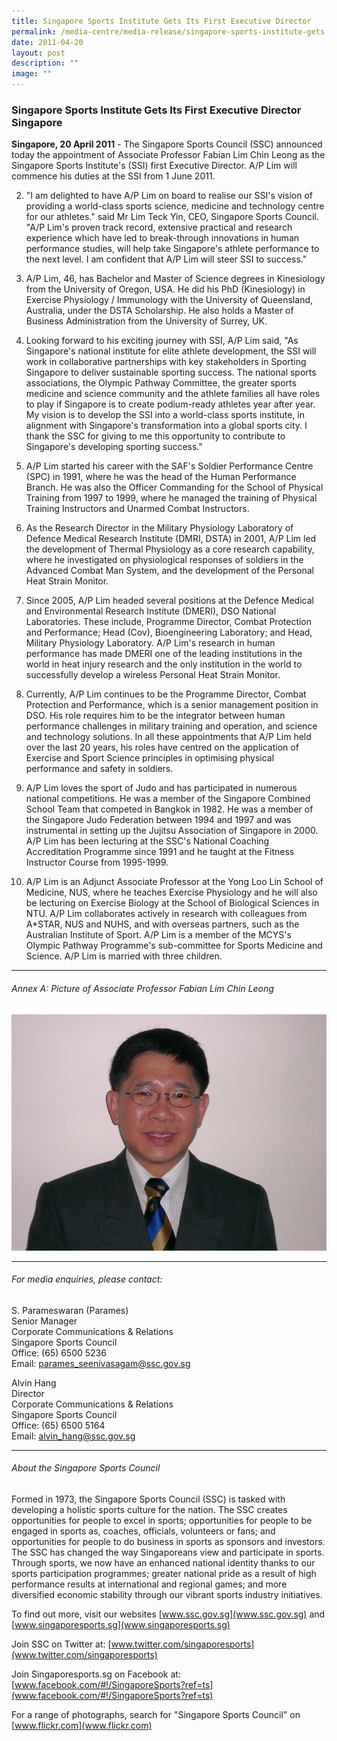 ```yaml
---
title: Singapore Sports Institute Gets Its First Executive Director
permalink: /media-centre/media-release/singapore-sports-institute-gets-its-first-executive-director/
date: 2011-04-20
layout: post
description: ""
image: ""
---
```

### **Singapore Sports Institute Gets Its First Executive Director Singapore**

**Singapore, 20 April 2011** - The Singapore Sports Council (SSC) announced today the appointment of Associate Professor Fabian Lim Chin Leong as the Singapore Sports Institute's (SSI) first Executive Director. A/P Lim will commence his duties at the SSI from 1 June 2011.

2. "I am delighted to have A/P Lim on board to realise our SSI's vision of providing a world-class sports science, medicine and technology centre for our athletes." said Mr Lim Teck Yin, CEO, Singapore Sports Council. "A/P Lim's proven track record, extensive practical and research experience which have led to break-through innovations in human performance studies, will help take Singapore's athlete performance to the next level. I am confident that A/P Lim will steer SSI to success."

3. A/P Lim, 46, has Bachelor and Master of Science degrees in Kinesiology from the University of Oregon, USA. He did his PhD (Kinesiology) in Exercise Physiology / Immunology with the University of Queensland, Australia, under the DSTA Scholarship. He also holds a Master of Business Administration from the University of Surrey, UK.

4. Looking forward to his exciting journey with SSI, A/P Lim said, "As Singapore's national institute for elite athlete development, the SSI will work in collaborative partnerships with key stakeholders in Sporting Singapore to deliver sustainable sporting success. The national sports associations, the Olympic Pathway Committee, the greater sports medicine and science community and the athlete families all have roles to play if Singapore is to create podium-ready athletes year after year. My vision is to develop the SSI into a world-class sports institute, in alignment with Singapore's transformation into a global sports city. I thank the SSC for giving to me this opportunity to contribute to Singapore's developing sporting success."

5. A/P Lim started his career with the SAF's Soldier Performance Centre (SPC) in 1991, where he was the head of the Human Performance Branch. He was also the Officer Commanding for the School of Physical Training from 1997 to 1999, where he managed the training of Physical Training Instructors and Unarmed Combat Instructors.

6. As the Research Director in the Military Physiology Laboratory of Defence Medical Research Institute (DMRI, DSTA) in 2001, A/P Lim led the development of Thermal Physiology as a core research capability, where he investigated on physiological responses of soldiers in the Advanced Combat Man System, and the development of the Personal Heat Strain Monitor.

7. Since 2005, A/P Lim headed several positions at the Defence Medical and Environmental Research Institute (DMERI), DSO National Laboratories. These include, Programme Director, Combat Protection and Performance; Head (Cov), Bioengineering Laboratory; and Head, Military Physiology Laboratory. A/P Lim's research in human performance has made DMERI one of the leading institutions in the world in heat injury research and the only institution in the world to successfully develop a wireless Personal Heat Strain Monitor.

8. Currently, A/P Lim continues to be the Programme Director, Combat Protection and Performance, which is a senior management position in DSO. His role requires him to be the integrator between human performance challenges in military training and operation, and science and technology solutions. In all these appointments that A/P Lim held over the last 20 years, his roles have centred on the application of Exercise and Sport Science principles in optimising physical performance and safety in soldiers.

9. A/P Lim loves the sport of Judo and has participated in numerous national competitions. He was a member of the Singapore Combined School Team that competed in Bangkok in 1982. He was a member of the Singapore Judo Federation between 1994 and 1997 and was instrumental in setting up the Jujitsu Association of Singapore in 2000. A/P Lim has been lecturing at the SSC's National Coaching Accreditation Programme since 1991 and he taught at the Fitness Instructor Course from 1995-1999.

10. A/P Lim is an Adjunct Associate Professor at the Yong Loo Lin School of Medicine, NUS, where he teaches Exercise Physiology and he will also be lecturing on Exercise Biology at the School of Biological Sciences in NTU. A/P Lim collaborates actively in research with colleagues from A&ast;STAR, NUS and NUHS, and with overseas partners, such as the Australian Institute of Sport. A/P Lim is a member of the MCYS's Olympic Pathway Programme's sub-committee for Sports Medicine and Science. A/P Lim is married with three children.

---

###### Annex A: Picture of Associate Professor Fabian Lim Chin Leong

![Associate Professor Fabian Lim Chin Leong.JPG [211 Kb]](/images/Media%20Centre/Media%20Release/2011/Apr/Associate%20Professor%20Fabian%20Lim%20Chin%20LeongJPG.jpeg)

---

###### For media enquiries, please contact:

S. Parameswaran (Parames)
<br>Senior Manager
<br>Corporate Communications & Relations
<br>Singapore Sports Council
<br>Office: (65) 6500 5236
<br>Email: [parames_seenivasagam@ssc.gov.sg](parames_seenivasagam@ssc.gov.sg)

Alvin Hang
<br>Director
<br>Corporate Communications & Relations
<br>Singapore Sports Council
<br>Office: (65) 6500 5164
<br>Email: [alvin_hang@ssc.gov.sg](alvin_hang@ssc.gov.sg)

---

###### About the Singapore Sports Council
Formed in 1973, the Singapore Sports Council (SSC) is tasked with developing a holistic sports culture for the nation. The SSC creates opportunities for people to excel in sports; opportunities for people to be engaged in sports as, coaches, officials, volunteers or fans; and opportunities for people to do business in sports as sponsors and investors. The SSC has changed the way Singaporeans view and participate in sports. Through sports, we now have an enhanced national identity thanks to our sports participation programmes; greater national pride as a result of high performance results at international and regional games; and more diversified economic stability through our vibrant sports industry initiatives.

To find out more, visit our websites [www.ssc.gov.sg](www.ssc.gov.sg) and [www.singaporesports.sg](www.singaporesports.sg)

Join SSC on Twitter at: [www.twitter.com/singaporesports](www.twitter.com/singaporesports)

Join Singaporesports.sg on Facebook at: [www.facebook.com/#!/SingaporeSports?ref=ts](www.facebook.com/#!/SingaporeSports?ref=ts)

For a range of photographs, search for "Singapore Sports Council" on [www.flickr.com](www.flickr.com)